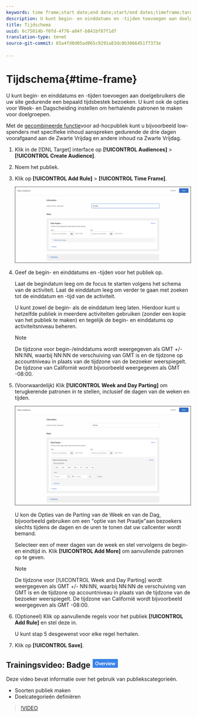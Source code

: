 ```yaml
---
keywords: time frame;start date;end date;start/end dates;timeframe;target schedule;week parting;day parting;parting
description: U kunt begin- en einddatums en -tijden toevoegen aan doelgebruikers die uw site gedurende een bepaald tijdsbestek bezoeken. U kunt ook de opties voor Week- en Dagscheiding instellen om herhalende patronen te maken voor doelgroepen.
title: Tijdschema
uuid: 6c75014b-f0fd-4f76-a84f-b841bf87f1d7
translation-type: tm+mt
source-git-commit: 65a4fd0d05ad065c9291a83dc0b3066451f7373e

---
```



# Tijdschema{#time-frame}

U kunt begin- en einddatums en -tijden toevoegen aan doelgebruikers die uw site gedurende een bepaald tijdsbestek bezoeken. U kunt ook de opties voor Week- en Dagscheiding instellen om herhalende patronen te maken voor doelgroepen.

Met de [gecombineerde functie](../../../c-target/combining-multiple-audiences.md#concept_A7386F1EA4394BD2AB72399C225981E5)voor ad-hocpubliek kunt u bijvoorbeeld low-spenders met specifieke inhoud aanspreken gedurende de drie dagen voorafgaand aan de Zwarte Vrijdag en andere inhoud na Zwarte Vrijdag.

1. Klik in de [!DNL Target] interface op **[!UICONTROL Audiences]** > **[!UICONTROL Create Audience]**.
1. Noem het publiek.
1. Klik op **[!UICONTROL Add Rule]** > **[!UICONTROL Time Frame]**.

   ![](assets/target_timeframe_dialog.png)

1. Geef de begin- en einddatums en -tijden voor het publiek op.

   Laat de begindatum leeg om de focus te starten volgens het schema van de activiteit. Laat de einddatum leeg om verder te gaan met zoeken tot de einddatum en -tijd van de activiteit.

   U kunt zowel de begin- als de einddatum leeg laten. Hierdoor kunt u hetzelfde publiek in meerdere activiteiten gebruiken (zonder een kopie van het publiek te maken) en tegelijk de begin- en einddatums op activiteitsniveau beheren.

   >[!NOTE]
   >
   >De tijdzone voor begin-/einddatums wordt weergegeven als GMT +/- NN:NN, waarbij NN:NN de verschuiving van GMT is en de tijdzone op accountniveau in plaats van de tijdzone van de bezoeker weerspiegelt. De tijdzone van Californië wordt bijvoorbeeld weergegeven als GMT -08:00.

1. (Voorwaardelijk) Klik **[!UICONTROL Week and Day Parting]** om terugkerende patronen in te stellen, inclusief de dagen van de weken en tijden.

   ![Week- en dagparkeren](assets/week_and_day_parting.png)

   U kon de Opties van de Parting van de Week en van de Dag, bijvoorbeeld gebruiken om een &quot;optie van het Praatje&quot;aan bezoekers slechts tijdens de dagen en de uren te tonen dat uw callcenter wordt bemand.

   Selecteer een of meer dagen van de week en stel vervolgens de begin- en eindtijd in. Klik **[!UICONTROL Add More]** om aanvullende patronen op te geven.

   >[!NOTE]
   >
   >De tijdzone voor [!UICONTROL Week and Day Parting] wordt weergegeven als GMT +/- NN:NN, waarbij NN:NN de verschuiving van GMT is en de tijdzone op accountniveau in plaats van de tijdzone van de bezoeker weerspiegelt. De tijdzone van Californië wordt bijvoorbeeld weergegeven als GMT -08:00.

1. (Optioneel) Klik op aanvullende regels voor het publiek **[!UICONTROL Add Rule]** en stel deze in.

   U kunt stap 5 desgewenst voor elke regel herhalen.

1. Klik op **[!UICONTROL Save]**.

## Trainingsvideo: Badge ![Overzicht publiek maken](/help/assets/overview.png)

Deze video bevat informatie over het gebruik van publiekscategorieën.

* Soorten publiek maken
* Doelcategorieën definiëren

>[!VIDEO](https://video.tv.adobe.com/v/17392)
